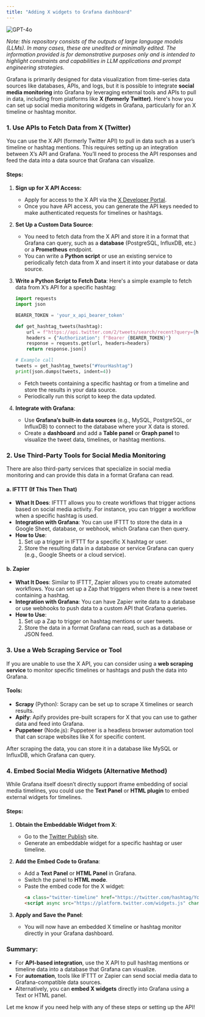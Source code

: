 ```yaml
---
title: "Adding X widgets to Grafana dashboard"
---
```

![GPT-4o](https://img.shields.io/badge/GPT--4o-3333FF?style=for-the-badge&logo=openai&logoColor=white)



*Note: this repository consists of the outputs of large language models (LLMs). In many cases, these are unedited or minimally edited. The information provided is for demonstrative purposes only and is intended to highlight constraints and capabilities in LLM applications and prompt engineering strategies.*


Grafana is primarily designed for data visualization from time-series data sources like databases, APIs, and logs, but it is possible to integrate **social media monitoring** into Grafana by leveraging external tools and APIs to pull in data, including from platforms like **X (formerly Twitter)**. Here's how you can set up social media monitoring widgets in Grafana, particularly for an X timeline or hashtag monitor.

### 1. **Use APIs to Fetch Data from X (Twitter)**

You can use the X API (formerly Twitter API) to pull in data such as a user’s timeline or hashtag mentions. This requires setting up an integration between X’s API and Grafana. You’ll need to process the API responses and feed the data into a data source that Grafana can visualize.

#### Steps:

1. **Sign up for X API Access:**
   - Apply for access to the X API via the [X Developer Portal](https://developer.twitter.com/).
   - Once you have API access, you can generate the API keys needed to make authenticated requests for timelines or hashtags.

2. **Set Up a Custom Data Source**:
   - You need to fetch data from the X API and store it in a format that Grafana can query, such as a **database** (PostgreSQL, InfluxDB, etc.) or a **Prometheus** endpoint.
   - You can write a **Python script** or use an existing service to periodically fetch data from X and insert it into your database or data source.

3. **Write a Python Script to Fetch Data**:
   Here's a simple example to fetch data from X’s API for a specific hashtag:

   ```python
   import requests
   import json

   BEARER_TOKEN = 'your_x_api_bearer_token'

   def get_hashtag_tweets(hashtag):
       url = f"https://api.twitter.com/2/tweets/search/recent?query={hashtag}&tweet.fields=created_at"
       headers = {"Authorization": f"Bearer {BEARER_TOKEN}"}
       response = requests.get(url, headers=headers)
       return response.json()

   # Example call
   tweets = get_hashtag_tweets("#YourHashtag")
   print(json.dumps(tweets, indent=4))
   ```

   - Fetch tweets containing a specific hashtag or from a timeline and store the results in your data source.
   - Periodically run this script to keep the data updated.

4. **Integrate with Grafana**:
   - Use **Grafana’s built-in data sources** (e.g., MySQL, PostgreSQL, or InfluxDB) to connect to the database where your X data is stored.
   - Create a **dashboard** and add a **Table panel** or **Graph panel** to visualize the tweet data, timelines, or hashtag mentions.

### 2. **Use Third-Party Tools for Social Media Monitoring**

There are also third-party services that specialize in social media monitoring and can provide this data in a format Grafana can read.

#### a. **IFTTT (If This Then That)**
   - **What It Does**: IFTTT allows you to create workflows that trigger actions based on social media activity. For instance, you can trigger a workflow when a specific hashtag is used.
   - **Integration with Grafana**: You can use IFTTT to store the data in a Google Sheet, database, or webhook, which Grafana can then query.
   - **How to Use**:
     1. Set up a trigger in IFTTT for a specific X hashtag or user.
     2. Store the resulting data in a database or service Grafana can query (e.g., Google Sheets or a cloud service).

#### b. **Zapier**
   - **What It Does**: Similar to IFTTT, Zapier allows you to create automated workflows. You can set up a Zap that triggers when there is a new tweet containing a hashtag.
   - **Integration with Grafana**: You can have Zapier write data to a database or use webhooks to push data to a custom API that Grafana queries.
   - **How to Use**:
     1. Set up a Zap to trigger on hashtag mentions or user tweets.
     2. Store the data in a format Grafana can read, such as a database or JSON feed.

### 3. **Use a Web Scraping Service or Tool**

If you are unable to use the X API, you can consider using a **web scraping service** to monitor specific timelines or hashtags and push the data into Grafana.

#### Tools:
- **Scrapy** (Python): Scrapy can be set up to scrape X timelines or search results.
- **Apify**: Apify provides pre-built scrapers for X that you can use to gather data and feed into Grafana.
- **Puppeteer** (Node.js): Puppeteer is a headless browser automation tool that can scrape websites like X for specific content.

After scraping the data, you can store it in a database like MySQL or InfluxDB, which Grafana can query.

### 4. **Embed Social Media Widgets (Alternative Method)**

While Grafana itself doesn’t directly support iframe embedding of social media timelines, you could use the **Text Panel** or **HTML plugin** to embed external widgets for timelines.

#### Steps:
1. **Obtain the Embeddable Widget from X**:
   - Go to the [Twitter Publish](https://publish.twitter.com/) site.
   - Generate an embeddable widget for a specific hashtag or user timeline.

2. **Add the Embed Code to Grafana**:
   - Add a **Text Panel** or **HTML Panel** in Grafana.
   - Switch the panel to **HTML mode**.
   - Paste the embed code for the X widget:
     ```html
     <a class="twitter-timeline" href="https://twitter.com/hashtag/YourHashtag">#YourHashtag Tweets</a>
     <script async src="https://platform.twitter.com/widgets.js" charset="utf-8"></script>
     ```

3. **Apply and Save the Panel**:
   - You will now have an embedded X timeline or hashtag monitor directly in your Grafana dashboard.

### Summary:
- For **API-based integration**, use the X API to pull hashtag mentions or timeline data into a database that Grafana can visualize.
- For **automation**, tools like IFTTT or Zapier can send social media data to Grafana-compatible data sources.
- Alternatively, you can **embed X widgets** directly into Grafana using a Text or HTML panel.

Let me know if you need help with any of these steps or setting up the API!